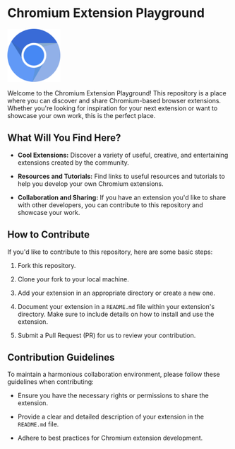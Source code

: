 # Chromium Extension Playground
<img src="logo.png" width="120" height="120" />

Welcome to the Chromium Extension Playground! This repository is a place where you can discover and share Chromium-based browser extensions. Whether you're looking for inspiration for your next extension or want to showcase your own work, this is the perfect place.

## What Will You Find Here?
- **Cool Extensions:** Discover a variety of useful, creative, and entertaining extensions created by the community.

- **Resources and Tutorials:** Find links to useful resources and tutorials to help you develop your own Chromium extensions.

- **Collaboration and Sharing:** If you have an extension you'd like to share with other developers, you can contribute to this repository and showcase your work.

## How to Contribute
If you'd like to contribute to this repository, here are some basic steps:

1. Fork this repository.

2. Clone your fork to your local machine.

3. Add your extension in an appropriate directory or create a new one.

4. Document your extension in a `README.md` file within your extension's directory. Make sure to include details on how to install and use the extension.

5. Submit a Pull Request (PR) for us to review your contribution.

## Contribution Guidelines
To maintain a harmonious collaboration environment, please follow these guidelines when contributing:

- Ensure you have the necessary rights or permissions to share the extension.

- Provide a clear and detailed description of your extension in the `README.md` file.

- Adhere to best practices for Chromium extension development.
